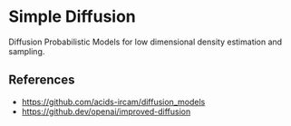 # Simple Diffusion

Diffusion Probabilistic Models for low dimensional density estimation and sampling.

## References

* https://github.com/acids-ircam/diffusion_models
* https://github.dev/openai/improved-diffusion